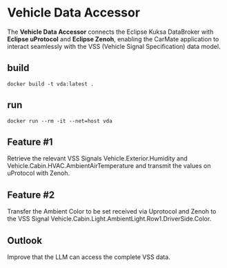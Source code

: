 <!-- SPDX-License-Identifier: Apache-2.0 -->
# Vehicle Data Accessor
The **Vehicle Data Accessor** connects the Eclipse Kuksa DataBroker with **Eclipse uProtocol** and **Eclipse Zenoh**, enabling the CarMate application to interact seamlessly with the VSS (Vehicle Signal Specification) data model.

##  build
`docker build -t vda:latest .`

## run
`docker run --rm -it --net=host vda`

## Feature #1

Retrieve the relevant VSS Signals Vehicle.Exterior.Humidity and Vehicle.Cabin.HVAC.AmbientAirTemperature and transmit the values on uProtocol with Zenoh.

## Feature #2

Transfer the Ambient Color to be set received via Uprotocol and Zenoh to the VSS Signal Vehicle.Cabin.Light.AmbientLight.Row1.DriverSide.Color.

## Outlook

Improve that the LLM can access the complete VSS data.